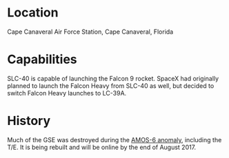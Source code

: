<!-- TITLE: CCAFS SLC-40 -->
<!-- SUBTITLE: SLC-40 was SpaceX's first Falcon 9 launchpad. -->

# Location
Cape Canaveral Air Force Station, Cape Canaveral, Florida

# Capabilities
SLC-40 is capable of launching the Falcon 9 rocket. SpaceX had originally planned to launch the Falcon Heavy from SLC-40 as well, but decided to switch Falcon Heavy launches to LC-39A.

# History
Much of the GSE was destroyed during the [AMOS-6 anomaly](mission-amos-6), including the T/E. It is being rebuilt and will be online by the end of August 2017.
